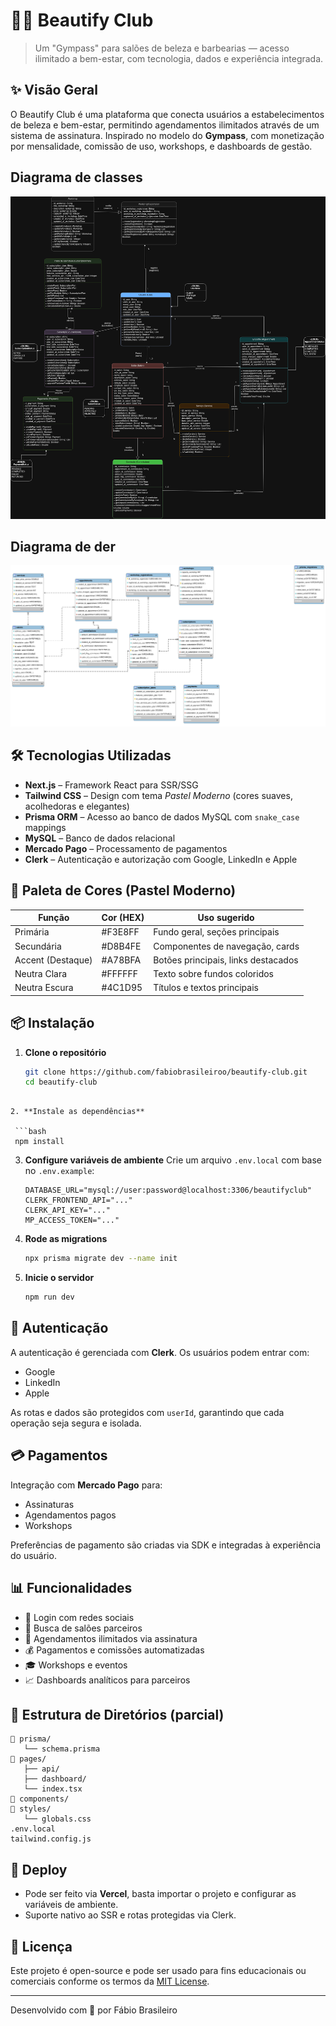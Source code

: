 # 💇‍♀️ Beautify Club

> Um "Gympass" para salões de beleza e barbearias — acesso ilimitado a bem-estar, com tecnologia, dados e experiência integrada.

## ✨ Visão Geral

O Beautify Club é uma plataforma que conecta usuários a estabelecimentos de beleza e bem-estar, permitindo agendamentos ilimitados através de um sistema de assinatura. Inspirado no modelo do **Gympass**, com monetização por mensalidade, comissão de uso, workshops, e dashboards de gestão.

## Diagrama de classes
<img src="./beautify_club_diagram_class.png"/>

## Diagrama de der
<img src="./beautify_club_diagram_erd.png"/>

## 🛠️ Tecnologias Utilizadas

- **Next.js** – Framework React para SSR/SSG
- **Tailwind CSS** – Design com tema _Pastel Moderno_ (cores suaves, acolhedoras e elegantes)
- **Prisma ORM** – Acesso ao banco de dados MySQL com `snake_case` mappings
- **MySQL** – Banco de dados relacional
- **Mercado Pago** – Processamento de pagamentos
- **Clerk** – Autenticação e autorização com Google, LinkedIn e Apple

## 🎨 Paleta de Cores (Pastel Moderno)

| Função           | Cor (HEX) | Uso sugerido                             |
|------------------|-----------|-------------------------------------------|
| Primária         | #F3E8FF   | Fundo geral, seções principais            |
| Secundária       | #D8B4FE   | Componentes de navegação, cards           |
| Accent (Destaque)| #A78BFA   | Botões principais, links destacados       |
| Neutra Clara     | #FFFFFF   | Texto sobre fundos coloridos             |
| Neutra Escura    | #4C1D95   | Títulos e textos principais               |

## 📦 Instalação

1. **Clone o repositório**
   ```bash
   git clone https://github.com/fabiobrasileiroo/beautify-club.git
   cd beautify-club
  ```

2. **Instale as dependências**

   ```bash
   npm install
   ```

3. **Configure variáveis de ambiente**
   Crie um arquivo `.env.local` com base no `.env.example`:

   ```env
   DATABASE_URL="mysql://user:password@localhost:3306/beautifyclub"
   CLERK_FRONTEND_API="..."
   CLERK_API_KEY="..."
   MP_ACCESS_TOKEN="..."
   ```

4. **Rode as migrations**

   ```bash
   npx prisma migrate dev --name init
   ```

5. **Inicie o servidor**

   ```bash
   npm run dev
   ```

## 🔐 Autenticação

A autenticação é gerenciada com **Clerk**. Os usuários podem entrar com:

* Google
* LinkedIn
* Apple

As rotas e dados são protegidos com `userId`, garantindo que cada operação seja segura e isolada.

## 💳 Pagamentos

Integração com **Mercado Pago** para:

* Assinaturas
* Agendamentos pagos
* Workshops

Preferências de pagamento são criadas via SDK e integradas à experiência do usuário.

## 📊 Funcionalidades

* 🔐 Login com redes sociais
* 📍 Busca de salões parceiros
* 📅 Agendamentos ilimitados via assinatura
* 💰 Pagamentos e comissões automatizadas
* 🎓 Workshops e eventos
* 📈 Dashboards analíticos para parceiros

## 🧱 Estrutura de Diretórios (parcial)

```
📁 prisma/
   └── schema.prisma
📁 pages/
   ├── api/
   ├── dashboard/
   └── index.tsx
📁 components/
📁 styles/
   └── globals.css
.env.local
tailwind.config.js
```

## 🚀 Deploy

* Pode ser feito via **Vercel**, basta importar o projeto e configurar as variáveis de ambiente.
* Suporte nativo ao SSR e rotas protegidas via Clerk.

## 📄 Licença

Este projeto é open-source e pode ser usado para fins educacionais ou comerciais conforme os termos da [MIT License](LICENSE).

---

Desenvolvido com 💜 por Fábio Brasileiro

